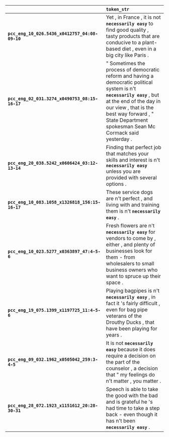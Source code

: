 |                                                 | `token_str`                                                                                                                                                                                                                                                  |
|:------------------------------------------------|:-------------------------------------------------------------------------------------------------------------------------------------------------------------------------------------------------------------------------------------------------------------|
| **`pcc_eng_10_026.5436_x0412757_04:08-09-10`**  | Yet , in France , it is not __``necessarily easy``__ to find good quality , tasty products that are conducive to a plant- based diet , even in a big city like Paris .                                                                                       |
| **`pcc_eng_02_031.3274_x0490753_08:15-16-17`**  | " Sometimes the process of democratic reform and having a democratic political system is n't __``necessarily easy``__ , but at the end of the day in our view , that is the best way forward , " State Department spokesman Sean Mc Cormack said yesterday . |
| **`pcc_eng_20_038.5242_x0606424_03:12-13-14`**  | Finding that perfect job that matches your skills and interest is n't __``necessarily easy``__ unless you are provided with several options .                                                                                                                |
| **`pcc_eng_10_083.1058_x1326818_156:15-16-17`** | These service dogs are n't perfect , and living with and training them is n't __``necessarily easy``__ .                                                                                                                                                     |
| **`pcc_eng_10_023.5277_x0363897_47:4-5-6`**     | Fresh flowers are n't __``necessarily easy``__ for vendors to come by , either , and plenty of businesses look for them - from wholesalers to small business owners who want to spruce up their space .                                                      |
| **`pcc_eng_19_075.1399_x1197725_11:4-5-6`**     | Playing bagpipes is n't __``necessarily easy``__ , in fact it 's fairly difficult , even for bag pipe veterans of the Drouthy Ducks , that have been playing for years .                                                                                     |
| **`pcc_eng_09_032.1962_x0505042_259:3-4-5`**    | It is not __``necessarily easy``__ because it does require a decision on the part of the counselor , a decision that " my feelings do n't matter , you matter .                                                                                              |
| **`pcc_eng_28_072.1923_x1151612_20:28-30-31`**  | Speech is able to take the good with the bad and is grateful he 's had time to take a step back - even though it has n't been __``necessarily easy``__ .                                                                                                     |